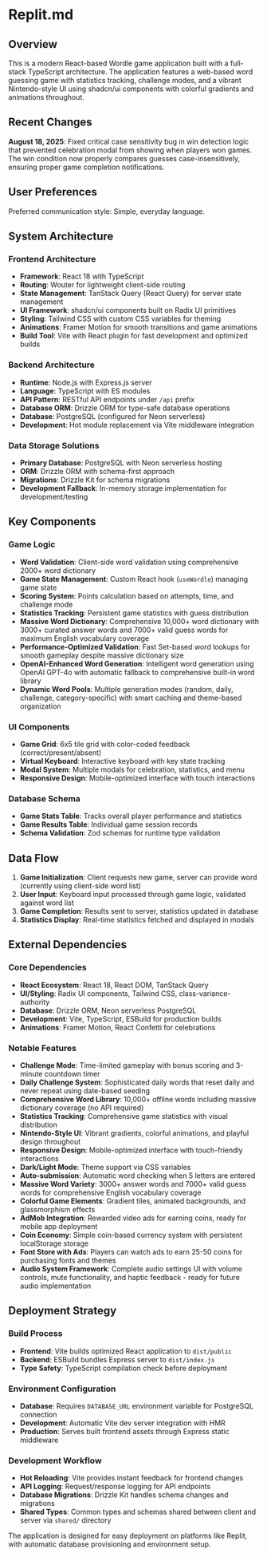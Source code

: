# Replit.md

## Overview

This is a modern React-based Wordle game application built with a full-stack TypeScript architecture. The application features a web-based word guessing game with statistics tracking, challenge modes, and a vibrant Nintendo-style UI using shadcn/ui components with colorful gradients and animations throughout.

## Recent Changes

**August 18, 2025**: Fixed critical case sensitivity bug in win detection logic that prevented celebration modal from showing when players won games. The win condition now properly compares guesses case-insensitively, ensuring proper game completion notifications.

## User Preferences

Preferred communication style: Simple, everyday language.

## System Architecture

### Frontend Architecture
- **Framework**: React 18 with TypeScript
- **Routing**: Wouter for lightweight client-side routing
- **State Management**: TanStack Query (React Query) for server state management
- **UI Framework**: shadcn/ui components built on Radix UI primitives
- **Styling**: Tailwind CSS with custom CSS variables for theming
- **Animations**: Framer Motion for smooth transitions and game animations
- **Build Tool**: Vite with React plugin for fast development and optimized builds

### Backend Architecture
- **Runtime**: Node.js with Express.js server
- **Language**: TypeScript with ES modules
- **API Pattern**: RESTful API endpoints under `/api` prefix
- **Database ORM**: Drizzle ORM for type-safe database operations
- **Database**: PostgreSQL (configured for Neon serverless)
- **Development**: Hot module replacement via Vite middleware integration

### Data Storage Solutions
- **Primary Database**: PostgreSQL with Neon serverless hosting
- **ORM**: Drizzle ORM with schema-first approach
- **Migrations**: Drizzle Kit for schema migrations
- **Development Fallback**: In-memory storage implementation for development/testing

## Key Components

### Game Logic
- **Word Validation**: Client-side word validation using comprehensive 2000+ word dictionary
- **Game State Management**: Custom React hook (`useWordle`) managing game state
- **Scoring System**: Points calculation based on attempts, time, and challenge mode
- **Statistics Tracking**: Persistent game statistics with guess distribution
- **Massive Word Dictionary**: Comprehensive 10,000+ word dictionary with 3000+ curated answer words and 7000+ valid guess words for maximum English vocabulary coverage
- **Performance-Optimized Validation**: Fast Set-based word lookups for smooth gameplay despite massive dictionary size
- **OpenAI-Enhanced Word Generation**: Intelligent word generation using OpenAI GPT-4o with automatic fallback to comprehensive built-in word library
- **Dynamic Word Pools**: Multiple generation modes (random, daily, challenge, category-specific) with smart caching and theme-based organization

### UI Components
- **Game Grid**: 6x5 tile grid with color-coded feedback (correct/present/absent)
- **Virtual Keyboard**: Interactive keyboard with key state tracking
- **Modal System**: Multiple modals for celebration, statistics, and menu
- **Responsive Design**: Mobile-optimized interface with touch interactions

### Database Schema
- **Game Stats Table**: Tracks overall player performance and statistics
- **Game Results Table**: Individual game session records
- **Schema Validation**: Zod schemas for runtime type validation

## Data Flow

1. **Game Initialization**: Client requests new game, server can provide word (currently using client-side word list)
2. **User Input**: Keyboard input processed through game logic, validated against word list
3. **Game Completion**: Results sent to server, statistics updated in database
4. **Statistics Display**: Real-time statistics fetched and displayed in modals

## External Dependencies

### Core Dependencies
- **React Ecosystem**: React 18, React DOM, TanStack Query
- **UI/Styling**: Radix UI components, Tailwind CSS, class-variance-authority
- **Database**: Drizzle ORM, Neon serverless PostgreSQL
- **Development**: Vite, TypeScript, ESBuild for production builds
- **Animations**: Framer Motion, React Confetti for celebrations

### Notable Features
- **Challenge Mode**: Time-limited gameplay with bonus scoring and 3-minute countdown timer
- **Daily Challenge System**: Sophisticated daily words that reset daily and never repeat using date-based seeding
- **Comprehensive Word Library**: 10,000+ offline words including massive dictionary coverage (no API required)
- **Statistics Tracking**: Comprehensive game statistics with visual distribution
- **Nintendo-Style UI**: Vibrant gradients, colorful animations, and playful design throughout
- **Responsive Design**: Mobile-optimized interface with touch-friendly interactions
- **Dark/Light Mode**: Theme support via CSS variables
- **Auto-submission**: Automatic word checking when 5 letters are entered
- **Massive Word Variety**: 3000+ answer words and 7000+ valid guess words for comprehensive English vocabulary coverage
- **Colorful Game Elements**: Gradient tiles, animated backgrounds, and glassmorphism effects
- **AdMob Integration**: Rewarded video ads for earning coins, ready for mobile app deployment
- **Coin Economy**: Simple coin-based currency system with persistent localStorage storage
- **Font Store with Ads**: Players can watch ads to earn 25-50 coins for purchasing fonts and themes
- **Audio System Framework**: Complete audio settings UI with volume controls, mute functionality, and haptic feedback - ready for future audio implementation

## Deployment Strategy

### Build Process
- **Frontend**: Vite builds optimized React application to `dist/public`
- **Backend**: ESBuild bundles Express server to `dist/index.js`
- **Type Safety**: TypeScript compilation check before deployment

### Environment Configuration
- **Database**: Requires `DATABASE_URL` environment variable for PostgreSQL connection
- **Development**: Automatic Vite dev server integration with HMR
- **Production**: Serves built frontend assets through Express static middleware

### Development Workflow
- **Hot Reloading**: Vite provides instant feedback for frontend changes
- **API Logging**: Request/response logging for API endpoints
- **Database Migrations**: Drizzle Kit handles schema changes and migrations
- **Shared Types**: Common types and schemas shared between client and server via `shared/` directory

The application is designed for easy deployment on platforms like Replit, with automatic database provisioning and environment setup.